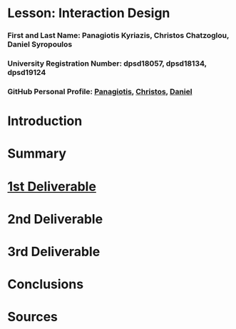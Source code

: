 # Lesson: Interaction Design

### First and Last Name: Panagiotis Kyriazis, Christos Chatzoglou, Daniel Syropoulos
### University Registration Number: dpsd18057, dpsd18134, dpsd19124
### GitHub Personal Profile: [Panagiotis](https://github.com/dpsd18057), [Christos](https://github.com/xatzzz), [Daniel](https://github.com/itsdjdannysy)

# Introduction

# Summary


# [1st Deliverable](https://docs.google.com/document/d/1AFRF6AH5UpGDPe6otBKccH_TkoZPjNgLmvxJqmwhCMk/edit)


# 2nd Deliverable


# 3rd Deliverable 


# Conclusions


# Sources
